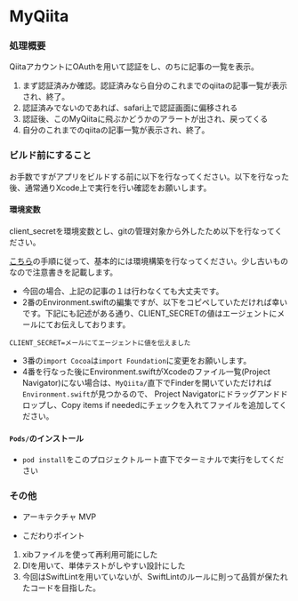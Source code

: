 # MyQiita

### 処理概要
QiitaアカウントにOAuthを用いて認証をし、のちに記事の一覧を表示。

1. まず認証済みか確認。認証済みなら自分のこれまでのqiitaの記事一覧が表示され、終了。
1. 認証済みでないのであれば、safari上で認証画面に偏移される
1. 認証後、このMyQiitaに飛ぶかどうかのアラートが出され、戻ってくる
1. 自分のこれまでのqiitaの記事一覧が表示され、終了。

### ビルド前にすること

お手数ですがアプリをビルドする前に以下を行なってください。以下を行なった後、通常通りXcode上で実行を行い確認をお願いします。

#### 環境変数

client_secretを環境変数とし、gitの管理対象から外したため以下を行なってください。

[こちら](https://qiita.com/sskmy1024y/items/30b25ba5ad8d56448ffc)の手順に従って、基本的には環境構築を行なってください。少し古いものなので注意書きを記載します。

- 今回の場合、上記の記事の１は行わなくても大丈夫です。
- 2番のEnvironment.swiftの編集ですが、以下をコピペしていただければ幸いです。下記にも記述がある通り、CLIENT_SECRETの値はエージェントにメールにてお伝えしております。

```
CLIENT_SECRET=メールにてエージェントに値を伝えました
```

- 3番の`import Cocoa`は`import Foundation`に変更をお願いします。
- 4番を行なった後にEnvironment.swiftがXcodeのファイル一覧(Project Navigator)にない場合は、`MyQiita/`直下でFinderを開いていただければ`Environment.swift`が見つかるので、
Project Navigatorにドラッグアンドドロップし、Copy items if neededにチェックを入れてファイルを追加してください。

#### `Pods/`のインストール
- `pod install`をこのプロジェクトルート直下でターミナルで実行をしてください


### その他
- アーキテクチャ
MVP

- こだわりポイント

1. xibファイルを使って再利用可能にした
1. DIを用いて、単体テストがしやすい設計にした
1. 今回はSwiftLintを用いていないが、SwiftLintのルールに則って品質が保たれたコードを目指した。
